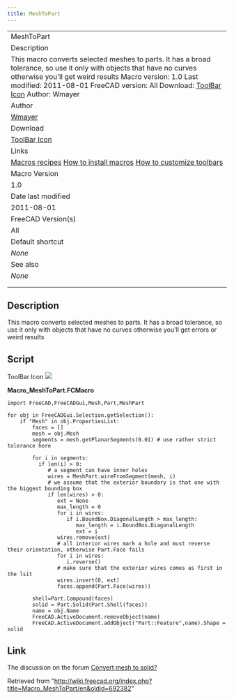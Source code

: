 ```yaml
---
title: MeshToPart
---
```


|                                                                                                                                                                                                                                                                                                                                        |
| -------------------------------------------------------------------------------------------------------------------------------------------------------------------------------------------------------------------------------------------------------------------------------------------------------------------------------------- |
| MeshToPart                                                                                                                                                                                                                                                                                                                             |
| Description                                                                                                                                                                                                                                                                                                                            |
| This macro converts selected meshes to parts. It has a broad tolerance, so use it only with objects that have no curves otherwise you'll get weird results Macro version: 1.0 Last modified: 2011-08-01 FreeCAD version: All Download: [ToolBar Icon](https://www.freecadweb.org/wiki/images/f/fa/Macro_MeshToPart.png) Author: Wmayer |
| Author                                                                                                                                                                                                                                                                                                                                 |
| [Wmayer](/User:Wmayer "User:Wmayer")                                                                                                                                                                                                                                                                                                   |
| Download                                                                                                                                                                                                                                                                                                                               |
| [ToolBar Icon](https://www.freecadweb.org/wiki/images/f/fa/Macro_MeshToPart.png)                                                                                                                                                                                                                                                       |
| Links                                                                                                                                                                                                                                                                                                                                  |
| [Macros recipes](/Macros_recipes "Macros recipes") [How to install macros](/How_to_install_macros "How to install macros") [How to customize toolbars](/Customize_Toolbars "Customize Toolbars")                                                                                                                                       |
| Macro Version                                                                                                                                                                                                                                                                                                                          |
| 1.0                                                                                                                                                                                                                                                                                                                                    |
| Date last modified                                                                                                                                                                                                                                                                                                                     |
| 2011-08-01                                                                                                                                                                                                                                                                                                                             |
| FreeCAD Version(s)                                                                                                                                                                                                                                                                                                                     |
| All                                                                                                                                                                                                                                                                                                                                    |
| Default shortcut                                                                                                                                                                                                                                                                                                                       |
| _None_                                                                                                                                                                                                                                                                                                                                 |
| See also                                                                                                                                                                                                                                                                                                                               |
| _None_                                                                                                                                                                                                                                                                                                                                 |
|                                                                                                                                                                                                                                                                                                                                        |
|                                                                                                                                                                                                                                                                                                                                        |

## Description

This macro converts selected meshes to parts. It has a broad tolerance, so use it only with objects that have no curves otherwise you'll get errors or weird results

## Script

ToolBar Icon ![](/images/Macro_MeshToPart.png)

**Macro_MeshToPart.FCMacro**

```
import FreeCAD,FreeCADGui,Mesh,Part,MeshPart

for obj in FreeCADGui.Selection.getSelection():
    if "Mesh" in obj.PropertiesList:
        faces = []
        mesh = obj.Mesh
        segments = mesh.getPlanarSegments(0.01) # use rather strict tolerance here

        for i in segments:
          if len(i) > 0:
             # a segment can have inner holes
             wires = MeshPart.wireFromSegment(mesh, i)
             # we assume that the exterior boundary is that one with the biggest bounding box
             if len(wires) > 0:
                ext = None
                max_length = 0
                for i in wires:
                   if i.BoundBox.DiagonalLength > max_length:
                      max_length = i.BoundBox.DiagonalLength
                      ext = i
                wires.remove(ext)
                # all interior wires mark a hole and must reverse their orientation, otherwise Part.Face fails
                for i in wires:
                   i.reverse()
                # make sure that the exterior wires comes as first in the lsit
                wires.insert(0, ext)
                faces.append(Part.Face(wires))

        shell=Part.Compound(faces)
        solid = Part.Solid(Part.Shell(faces))
        name = obj.Name
        FreeCAD.ActiveDocument.removeObject(name)
        FreeCAD.ActiveDocument.addObject("Part::Feature",name).Shape = solid
```

## Link

The discussion on the forum [Convert mesh to solid?](http://forum.freecadweb.org/viewtopic.php?f=3&t=253&hilit=getPlanarSegments)

Retrieved from "<http://wiki.freecad.org/index.php?title=Macro_MeshToPart/en&oldid=692382>"

